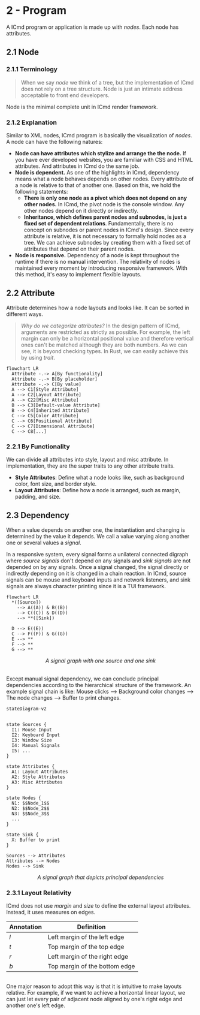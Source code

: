 # 2 - Program

A ICmd program or application is made up with _nodes_. Each node has attributes.

## 2.1 Node

### 2.1.1 Terminology
> When we say _node_ we think of a tree, but the implementation of ICmd does not rely on a tree structure. Node is just an intimate address acceptable to front end developers.

Node is the minimal complete unit in ICmd render framework.

### 2.1.2 Explanation
Similar to XML nodes, ICmd program is basically the visualization of _nodes_. A node can have the following natures:
- **Node can have attributes which stylize and arrange the the node.** If you have ever developed websites, you are familiar with CSS and HTML attributes. And attributes in ICmd do the same job.
- **Node is dependent.** As one of the highlights in ICmd, dependency means what a node behaves depends on other nodes. Every attribute of a node is relative to that of another one. Based on this, we hold the following statements:
    - **There is only one node as a pivot which does not depend on any other nodes.** In ICmd, the pivot node is the console window. Any other nodes depend on it directly or indirectly.
    - **Inheritance, which defines parent nodes and subnodes, is just a fixed set of dependent relations**. Fundamentally, there is no concept on subnodes or parent nodes in ICmd's design. Since every attribute is relative, it is not necessary to formally hold nodes as a tree. We can achieve subnodes by creating them with a fixed set of attributes that depend on their parent nodes.
- **Node is responsive.** Dependency of a node is kept throughout the runtime if there is no manual intervention. The relativity of nodes is maintained every moment by introducing responsive framework. With this method, it's easy to implement flexible layouts.

## 2.2 Attribute
Attribute determines how a node layouts and looks like. It can be sorted in different ways.

> *Why do we categorize attributes?* In the design pattern of ICmd, arguments are restricted as strictly as possible. For example, the left margin can only be a horizontal positional value and therefore vertical ones can't be matched although they are both numbers. As we can see, it is beyond checking types. In Rust, we can easily achieve this by using *trait*.
```mermaid
flowchart LR
  Attribute -.-> A[By functionality]
  Attribute -.-> B[By placeholder]
  Attribute -.-> C[By value]
  A --> C1[Style Attribute]
  A --> C2[Layout Attribute]
  A --> C22[Misc Attribute]
  B --> C3[Default-value Attribute]
  B --> C4[Inherited Attribute]
  C --> C5[Color Attribute]
  C --> C6[Positional Attribute]
  C --> C7[Dimensional Attribute]
  C --> C8[...]
```

### 2.2.1 By Functionality
We can divide all attributes into style, layout and misc attribute. In implementation, they are the super traits to any other attribute traits.
- **Style Attributes**: Define what a node looks like, such as background color, font size, and border style.
- **Layout Attributes**: Define how a node is arranged, such as margin, padding, and size.


## 2.3 Dependency

When a value depends on another one, the instantiation and changing is determined by the value it depends. We call a value varying along another one or several values a _signal_.

In a responsive system, every signal forms a unilateral connected digraph where _source signals_ don't depend on any signals and _sink signals_ are not depended on by any signals. Once a signal changed, the signal directly or indirectly depending on it is changed in a chain reaction. In ICmd, source signals can be mouse and keyboard inputs and network listeners, and sink signals are always character printing since it is a TUI framework.

```mermaid
flowchart LR
  *([Source]) 
    --> A((A)) & B((B))
    --> C((C)) & D((D))
    --> **([Sink])

  D --> E((E))
  C --> F((F)) & G((G))
  E --> **
  F --> **
  G --> **
```

<center>
<i> A signal graph with one source and one sink</i>
</center>

<br>

Except manual signal dependency, we can conclude principal dependencies according to the hierarchical structure of the framework. An example signal chain is like: Mouse clicks --> Background color changes --> The node changes --> Buffer to print changes.

```mermaid
stateDiagram-v2


state Sources {
  I1: Mouse Input
  I2: Keyboard Input
  I3: Window Size
  I4: Manual Signals 
  I5: ...
}

state Attributes {
  A1: Layout Attributes
  A2: Style Attributes
  A3: Misc Attributes
}

state Nodes {
  N1: $$Node_1$$
  N2: $$Node_2$$
  N3: $$Node_3$$
  ...
}

state Sink {
  X: Buffer to print
}

Sources --> Attributes
Attributes --> Nodes
Nodes --> Sink
```

<center>
<i> A signal graph that depicts principal dependencies</i>
</center>


### 2.3.1 Layout Relativity
ICmd does not use _margin_ and _size_ to define the external layout attributes. Instead, it uses measures on edges.

| Annotation  | Definition |
| ------------- | ------------- |
| $l$  | Left margin of the left edge  |
| $t$  | Top margin of the top edge  |
| $r$  | Left margin of the right edge  |
| $b$  | Top margin of the bottom edge  |

<picture>
  <source media="(prefers-color-scheme: dark)" srcset="assets/2.2.1_dark.png">
  <source media="(prefers-color-scheme: light)" srcset="assets/2.2.1_light.png">
  <img srcset="assets/2.2.1_dark.png">
</picture>

One major reason to adopt this way is that it is intuitive to make layouts relative. For example, if we want to achieve a horizontal linear layout, we can just let every pair of adjacent node aligned by one's right edge and another one's left edge.